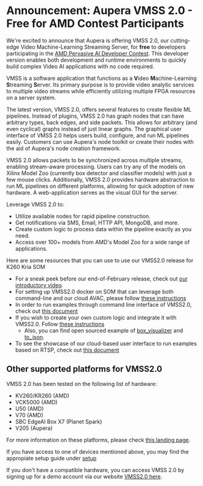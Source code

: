 # Announcement: Aupera VMSS 2.0 - Free for AMD Contest Participants

We're excited to announce that Aupera is offering VMSS 2.0, our cutting-edge Video Machine-Learning Streaming Server, for **free** to developers participating in the [AMD Pervasive AI Developer Contest](https://www.hackster.io/contests/amd2023#challengeNav). This developer version enables both development and runtime environments to quickly build complex Video AI applications with no code required. 

VMSS is a software application that functions as a **V**ideo **M**achine-Learning **S**treaming **S**erver. Its primary purpose is to provide video analytic services to multiple video streams while efficiently utilizing multiple FPGA resources on a server system.

The latest version, VMSS 2.0, offers several features to create flexible ML pipelines. Instead of plugins, VMSS 2.0 has graph nodes that can have arbitrary types, back edges, and side packets. This allows for arbitrary (and even cyclical) graphs instead of just linear graphs. The graphical user interface of VMSS 2.0 helps users build, configure, and run ML pipelines easily. Customers can use Aupera's node toolkit or create their nodes with the aid of Aupera's node creation framework.

VMSS 2.0 allows packets to be synchronized across multiple streams, enabling stream-aware processing. Users can try any of the models on Xilinx Model Zoo (currently box detector and classifier models) with just a few mouse clicks. Additionally, VMSS 2.0 provides hardware abstraction to run ML pipelines on different platforms, allowing for quick adoption of new hardware. A web-application serves as the visual GUI for the server.

Leverage VMSS 2.0 to:
- Utilize available nodes for rapid pipeline construction.
- Get notifications via SMS, Email, HTTP API, MongoDB, and more.
- Create custom logic to process data within the pipeline exactly as you need.
- Access over 100+ models from AMD's Model Zoo for a wide range of applications.

Here are some resources that you can use to use our VMSS2.0 release for K260 Kria SOM
- For a sneak peek before our end-of-February release, check out [our introductory video](https://youtu.be/KbzXKMxWZOw?si=rOYsU1yYClq-Pokr).
- For setting up VMSS2.0 docker on SOM that can leverage both command-line and our cloud AVAC, please follow [these instructions](setup/K260_Kria_SOM/README.md)
- In order to run examples through command line interface of VMSS2.0, check out [this document](usage/K260_Kria_SOM/README.md)
- If you wish to create your own custom logic and integrate it with VMSS2.0. Follow [these instructions](docs/kria_som/basic_node_creation.md)
   - Also, you can find open sourced example of [box_visualizer](calculators/box_visualizer) and [to_json](calculators/to_json).
- To see the showcase of our cloud-based user interface to run examples based on RTSP, check out [this document]()

## Other supported platforms for VMSS2.0

VMSS 2.0 has been tested on the following list of hardware:
* KV260/KR260 (AMD)
* VCK5000 (AMD)
* U50 (AMD)
* V70 (AMD)
* SBC EdgeAI Box X7 (Planet Spark)
* V205 (Aupera)

For more information on these platforms, please check [this landing page](other_platforms.md).

If you have access to one of devices mentioned above, you may find the appropiate setup guide under [setup](https://github.com/auperatech/VMSS2.0/tree/main/docs)

If you don't have a compatible hardware, you can access VMSS 2.0 by signing up for a demo account via our website [VMSS2.0 here](https://vmss.auperatechnologies.com/).
